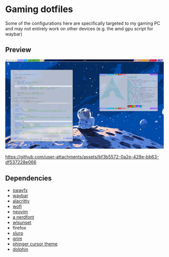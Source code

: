 # Gaming dotfiles

Some of the configurations here are specifically targeted to my gaming PC and may not entirely work on other devices (e.g. the amd gpu script for waybar)

## Preview

![](assets/flashbang.png)

https://github.com/user-attachments/assets/bf3b5572-0a2e-428e-bb63-df537228e066

## Dependencies

- [swayfx](https://github.com/WillPower3309/swayfx)
- [waybar](https://github.com/Alexays/Waybar)
- [alacritty](https://github.com/alacritty/alacritty)
- [wofi](https://hg.sr.ht/~scoopta/wofi)
- [neovim](https://github.com/neovim/neovim)
- [a nerdfont](https://www.nerdfonts.com/)
- [wlsunset](https://man.archlinux.org/man/wlsunset.1.en)
- firefox
- [slurp](https://archlinux.org/packages/extra/x86_64/slurp/)
- [grim](https://archlinux.org/packages/extra/x86_64/grim/)
- [phinger cursor theme](https://github.com/phisch/phinger-cursors)
- [dolphin](https://wiki.archlinux.org/title/Dolphin)
